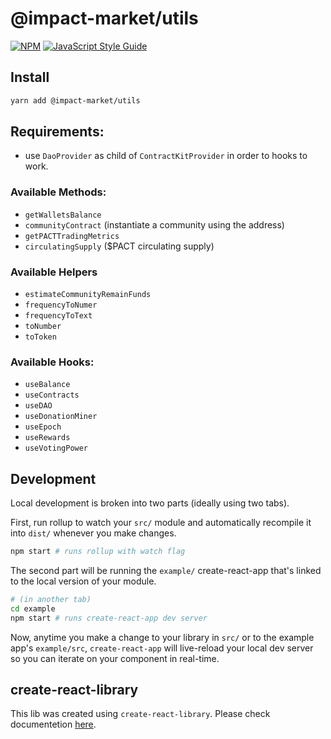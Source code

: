 # @impact-market/utils

[![NPM](https://img.shields.io/npm/v/@impact-market/utils.svg)](https://www.npmjs.com/package/@impact-market/utils) [![JavaScript Style Guide](https://img.shields.io/badge/code_style-standard-brightgreen.svg)](https://standardjs.com)

## Install

```bash
yarn add @impact-market/utils
```

## Requirements:
- use `DaoProvider` as child of `ContractKitProvider` in order to hooks to work.

### Available Methods:

- `getWalletsBalance`
- `communityContract` (instantiate a community using the address)
- `getPACTTradingMetrics`
- `circulatingSupply` ($PACT circulating supply)

### Available Helpers

- `estimateCommunityRemainFunds`
- `frequencyToNumer`
- `frequencyToText`
- `toNumber`
- `toToken`

### Available Hooks:

- `useBalance`
- `useContracts`
- `useDAO`
- `useDonationMiner`
- `useEpoch`
- `useRewards`
- `useVotingPower`

## Development

Local development is broken into two parts (ideally using two tabs).

First, run rollup to watch your `src/` module and automatically recompile it into `dist/` whenever you make changes.

```bash
npm start # runs rollup with watch flag
```

The second part will be running the `example/` create-react-app that's linked to the local version of your module.

```bash
# (in another tab)
cd example
npm start # runs create-react-app dev server
```

Now, anytime you make a change to your library in `src/` or to the example app's `example/src`, `create-react-app` will live-reload your local dev server so you can iterate on your component in real-time.

## create-react-library

This lib was created using `create-react-library`.
Please check documentetion [here](https://github.com/transitive-bullshit/create-react-library).
